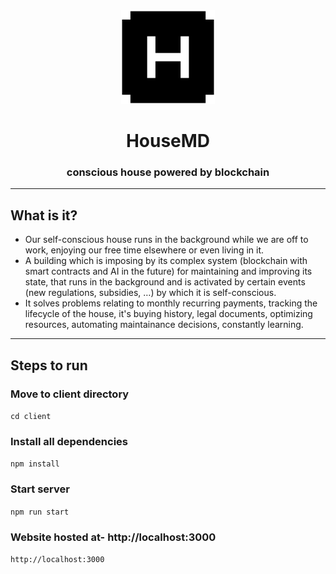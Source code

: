 <div align='center'>
<img src='./client/src/assets/img/brand/logo.svg' style='max-width:150px'>
<h1>HouseMD</h1>
<h3>conscious house powered by blockchain</h3>
</div>

----------------------------------
## What is it?

* Our self-conscious house runs in the background while we are off to work, enjoying our free time elsewhere or even living in it.
* A building which is imposing by its complex system (blockchain with smart contracts and AI in the future) for maintaining and improving its state, that runs in the background and is activated by certain events (new regulations, subsidies, …) by which it is self-conscious. 
* It solves problems relating to monthly recurring payments, tracking the lifecycle of the house, it's buying history, legal documents, optimizing resources, automating maintainance decisions, constantly learning.


-----------------------------------
## Steps to run
### Move to client directory
`cd client`
### Install all dependencies
`npm install`
### Start server
`npm run start`
### Website hosted at- http://localhost:3000
`http://localhost:3000`
